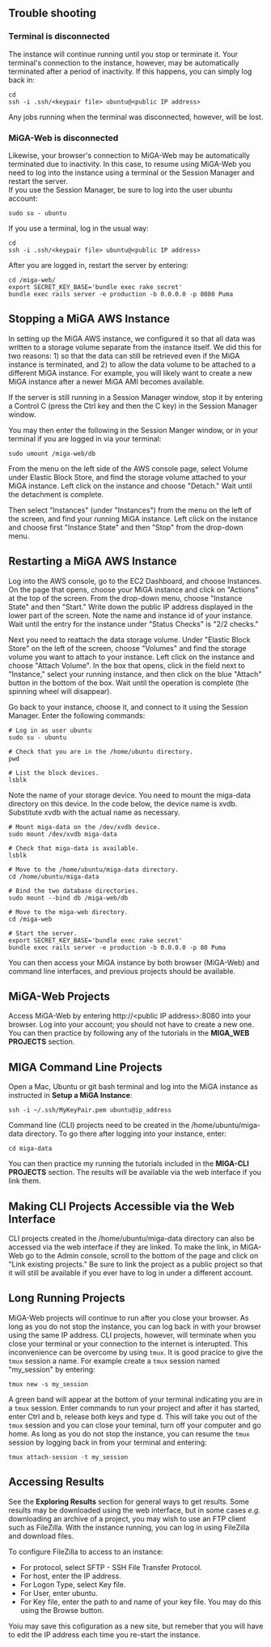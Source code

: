 ## Trouble shooting

### Terminal is disconnected

The instance will continue running until you stop or terminate it. Your terminal's connection to the instance, however, may be automatically terminated after a period of inactivity. If this happens, you can simply log back in:

```
cd
ssh -i .ssh/<keypair file> ubuntu@<public IP address>
```
Any jobs running when the terminal was disconnected, however, will be lost.  

### MiGA-Web is disconnected

Likewise, your browser's connection to MiGA-Web may be automatically terminated due to inactivity. In this case, to resume using MiGA-Web you need to log into the instance using a terminal or the Session Manager and restart the server.  
If you use the Session Manager, be sure to log into the user ubuntu account:  

```
sudo su - ubuntu
```
If you use a terminal, log in the usual way:

```
cd
ssh -i .ssh/<keypair file> ubuntu@<public IP address>
```
After you are logged in, restart the server by entering:

```
cd /miga-web/
export SECRET_KEY_BASE='bundle exec rake secret'  
bundle exec rails server -e production -b 0.0.0.0 -p 8080 Puma
```

## Stopping a MiGA AWS Instance

In setting up the MiGA AWS instance, we configured it so that all data was written to a storage volume separate from the instance itself. We did this for two reasons: 1) so that the data can still be retrieved even if the MiGA instance is terminated, and 2) to allow the data volume to be attached to a different MiGA instance. For example, you will likely want to create a new MiGA instance after a newer MiGA AMI becomes available.

If the server is still running in a Session Manager window, stop it by entering a Control C (press the Ctrl key and then the C key) in the Session Manager window.  

You may then enter the following in the Session Manger window, or in your terminal if you are logged in via your terminal:

```
sudo umount /miga-web/db
```
From the menu on the left side of the AWS console page, select Volume under Elastic Block Store, and find the storage volume attached to your MiGA instance. Left click on the instance and choose "Detach." Wait until the detachment is complete.  

Then select "Instances" (under "Instances") from the menu on the left of the screen, and find your running MiGA instance. Left click on the instance and choose first "Instance State" and then "Stop" from the drop-down menu.  

## Restarting a MiGA AWS Instance 

Log into the AWS console, go to the EC2 Dashboard, and choose Instances. On the page that opens, choose your MiGA instance and click on "Actions" at the top of the screen. From the drop-down menu, choose "Instance State" and then "Start." Write down the public IP address displayed in the lower part of the screen. Note the name and instance id of your instance. Wait until the entry for the instance under "Status Checks" is "2/2 checks."  

Next you need to reattach the data storage volume. Under "Elastic Block Store" on the left of the screen, choose "Volumes" and find the storage volume you want to attach to your instance. Left click on the instance and choose "Attach Volume". In the box that opens, click in the field next to "Instance," select your running instance, and then click on the blue "Attach" button in the bottom of the box. Wait until the operation is complete (the spinning wheel will disappear).

Go back to your instance, choose it, and connect to it using the Session Manager. Enter the following commands:  

```
# Log in as user ubuntu
sudo su - ubuntu
 
# Check that you are in the /home/ubuntu directory.
pwd

# List the block devices.
lsblk
```
Note the name of your storage device. You need to mount the miga-data directory on this device. In the code below, the device name is xvdb. Substitute xvdb with the actual name as necessary.  

```
# Mount miga-data on the /dev/xvdb device.
sudo mount /dev/xvdb miga-data

# Check that miga-data is available.
lsblk

# Move to the /home/ubuntu/miga-data directory.
cd /home/ubuntu/miga-data

# Bind the two database directories.
sudo mount --bind db /miga-web/db 

# Move to the miga-web directory.
cd /miga-web

# Start the server.
export SECRET_KEY_BASE='bundle exec rake secret'  
bundle exec rails server -e production -b 0.0.0.0 -p 80 Puma
```

You can then access your MiGA instance by both browser (MiGA-Web) and command line interfaces, and previous projects should be available. 

## MiGA-Web Projects

Access MiGA-Web by entering http://\<public IP address\>:8080 into your browser. Log into your account; you should not have to create a new one. You can then practice by following any of the tutorials in the **MIGA_WEB PROJECTS** section.

## MIGA Command Line Projects

Open a Mac, Ubuntu or git bash terminal and log into the MiGA instance as instructed in **Setup a MiGA Instance**:

```
ssh -i ~/.ssh/MyKeyPair.pem ubuntu@ip_address
```

Command line (CLI) projects need to be created in the /home/ubuntu/miga-data directory. To go there after logging into your instance, enter:

```
cd miga-data
```
You can then practice my running the tutorials included in the **MIGA-CLI PROJECTS** section. The results will be available via the web interface if you link them. 

## Making CLI Projects Accessible via the Web Interface

CLI projects created in the /home/ubuntu/miga-data directory can also be accessed via the web interface if they are linked. To make the link, in MiGA-Web go to the Admin console, scroll to the bottom of the page and click on "Link existing projects." Be sure to link the project as a public project so that it will still be available if you ever have to log in under a different account.

## Long Running Projects

MiGA-Web projects will continue to run after you close your browser. As long as you do not stop the instance, you can log back in with your browser using the same IP address. CLI projects, however, will terminate when you close your terminal or your connection to the internet is interupted. This inconvenience can be overcome by using ```tmux```. It is good pracice to give the ```tmux``` session a name. For example create a ```tmux``` session named "my_session" by entering:  


```
tmux new -s my_session
```

A green band will appear at the bottom of your terminal indicating you are in a ```tmux``` session. Enter commands to run your project and after it has started, enter Ctrl and b, release both keys and type d. This will take you out of the ```tmux``` session and you can close your teminal, turn off your computer and go home. As long as you do not stop the instance, you can resume the ```tmux``` session by logging back in from your terminal and entering:

```
tmux attach-session -t my_session
```

## Accessing Results
See the **Exploring Results** section for general ways to get results. Some results may be downloaded using the web interface, but in some cases *e.g.* downloading an archive of a project, you may wish to use an FTP client such as FileZilla.  With the instance running, you can log in using FileZilla and download files.  

To configure FileZilla to access to an instance:  
- For protocol, select SFTP - SSH File Transfer Protocol.  
- For host, enter the IP address.  
- For Logon Type, select Key file.  
- For User, enter ubuntu.  
- For Key file, enter the path to and name of your key file. You may do this using the Browse button.  

Yoiu may save this cofiguration as a new site, but remeber that you will have to edit the IP address each time you re-start the instance.